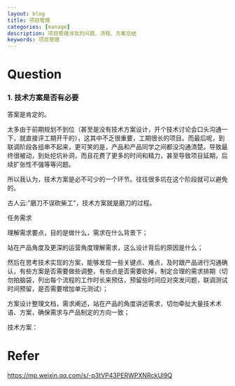 ```yaml
---
layout: blog
title: 项目管理
categories: [manage]
description: 项目管理涉及的问题、流程、方案总结
keywords: 项目管理
---
```


# Question

### 1. 技术方案是否有必要

答案是肯定的。

太多由于前期规划不到位（甚至是没有技术方案设计，开个技术讨论会口头沟通一下，就直接评工期开干的），这其中不乏很重要，工期很长的项目。而最后呢，到联调阶段各组串不起来，更可笑的是，产品和产品同学之间都没沟通清楚。导致最终很被动，到处挖坑补洞，而且花费了更多的时间和精力，甚至导致项目延期，后续扩张性不强等等问题。 

所以我认为，技术方案是必不可少的一个环节。往往很多坑在这个阶段就可以避免的。 

古人云:"磨刀不误砍柴工"，技术方案就是磨刀的过程。











任务需求

理解需求要点，目的是做什么，需求在什么背景下；

站在产品角度及更深的运营角度理解需求，这么设计背后的原因是什么；

然后在思考技术实现的方案，能够发现一些关键点、难点，及时跟产品进行沟通确认，有些方案是否需要做些调整，有些点是否需要砍掉，制定合理的需求排期（切勿拍脑袋，列出每个流程的工作时长来预估，预留些时间应对突发问题，联调测试时间预留，是否需要增加单元测试）；

方案设计整理文档，需求阐述，站在产品的角度讲述需求，切勿牵扯大量技术术语、方案，确保需求与产品制定的方向一致；



技术方案：







# Refer

https://mp.weixin.qq.com/s/-p3tVP43PERWPXNRckUl9Q